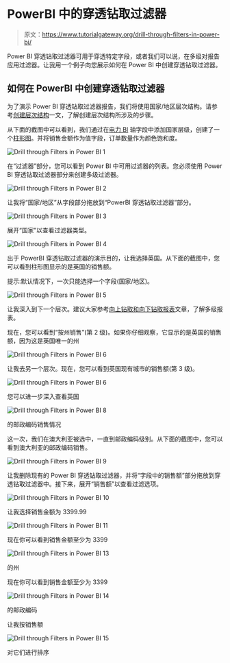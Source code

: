 # PowerBI 中的穿透钻取过滤器

> 原文：<https://www.tutorialgateway.org/drill-through-filters-in-power-bi/>

Power BI 穿透钻取过滤器可用于穿透特定字段，或者我们可以说，在多级对报告应用过滤器。让我用一个例子向您展示如何在 Power BI 中创建穿透钻取过滤器。

## 如何在 PowerBI 中创建穿透钻取过滤器

为了演示 Power BI 穿透钻取过滤器报告，我们将使用国家/地区层次结构。请参考[创建层次结构](https://www.tutorialgateway.org/create-hierarchy-in-power-bi/)一文，了解创建层次结构所涉及的步骤。

从下面的截图中可以看到，我们通过在[电力 BI](https://www.tutorialgateway.org/power-bi-tutorial/) 轴字段中添加国家层级，创建了一个[柱形图](https://www.tutorialgateway.org/column-chart-in-power-bi/)。并将销售金额作为值字段，订单数量作为颜色饱和度。

![Drill through Filters in Power BI 1](img/fc4b35d886df704a8a56fb179eda90c0.png)

在“过滤器”部分，您可以看到 Power BI 中可用过滤器的列表。您必须使用 Power BI 穿透钻取过滤器部分来创建多级过滤器。

![Drill through Filters in Power BI 2](img/435e2c0a0f87efc47c635ff93080781c.png)

让我将“国家/地区”从字段部分拖放到“PowerBI 穿透钻取过滤器”部分。

![Drill through Filters in Power BI 3](img/a1362ea6762024acd28aff080038d9b6.png)

展开“国家”以查看过滤器类型。

![Drill through Filters in Power BI 4](img/37f4d8dba9ff65543c7dc1aceb947540.png)

出于 PowerBI 穿透钻取过滤器的演示目的，让我选择英国。从下面的截图中，您可以看到柱形图显示的是英国的销售额。

提示:默认情况下，一次只能选择一个字段(国家/地区)。

![Drill through Filters in Power BI 5](img/cf64d5761d1899d3e2473ee69aee4b9b.png)

让我深入到下一个层次。建议大家参考[向上钻取和向下钻取报表](https://www.tutorialgateway.org/drill-up-and-drill-down-reports-in-power-bi/)文章，了解多级报表。

现在，您可以看到“按州销售”(第 2 级)。如果你仔细观察，它显示的是英国的销售额，因为这是英国唯一的州

![Drill through Filters in Power BI 6](img/aa2a333622e56a918134afb6871da355.png)

让我去另一个层次。现在，您可以看到英国现有城市的销售额(第 3 级)。

![Drill through Filters in Power BI 6](img/3dd3d87d7604ecc82f980a33705ea90b.png)

您可以进一步深入查看英国

![Drill through Filters in Power BI 8](img/53d6337c17c1bab5e5b53fe202d4feed.png)

的邮政编码销售情况

这一次，我们在澳大利亚被选中，一直到邮政编码级别。从下面的截图中，您可以看到澳大利亚的邮政编码销售。

![Drill through Filters in Power BI 9](img/4450e8d7348e84d94055d9bbb024b330.png)

让我删除现有的 Power BI 穿透钻取过滤器，并将“字段中的销售额”部分拖放到穿透钻取过滤器中。接下来，展开“销售额”以查看过滤选项。

![Drill through Filters in Power BI 10](img/5cb9874122db8af456110672bac932d0.png)

让我选择销售金额为 3399.99

![Drill through Filters in Power BI 11](img/46fb80c1d2351f10d37ebebc87be3771.png)

现在你可以看到销售金额至少为 3399

![Drill through Filters in Power BI 13](img/5afd1cbdf4cf7b84533ad4de55d31119.png)

的州

现在你可以看到销售金额至少为 3399

![Drill through Filters in Power BI 14](img/ac6eaaf22973e46d8731ee0ede73f833.png)

的邮政编码

让我按销售额

![Drill through Filters in Power BI 15](img/56799807c0474bf321bdb5b12306e19a.png)

对它们进行排序